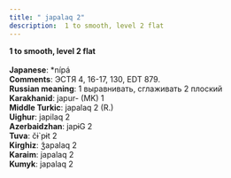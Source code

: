 ```yaml
---
title: " japalaq 2"
description:  1 to smooth, level 2 flat
---
```

<p data-pagefind-weight="0.5">
<strong> 1 to smooth, level 2 flat</strong><br><br>
<strong>Japanese</strong>:  *nípá<br>
<strong>Comments</strong>:  ЭСТЯ 4, 16-17, 130, EDT 879.<br>
<strong>Russian meaning</strong>:  1 выравнивать, сглаживать 2 плоский<br>
<strong>Karakhanid</strong>:  japur- (MK) 1<br>
<strong>Middle Turkic</strong>:  japalaq 2 (R.)<br>
<strong>Uighur</strong>:  japilaq 2<br>
<strong>Azerbaidzhan</strong>:  japɨG 2<br>
<strong>Tuva</strong>:  čɨ`pɨt 2<br>
<strong>Kirghiz</strong>:  ǯapalaq 2<br>
<strong>Karaim</strong>:  japalaq 2<br>
<strong>Kumyk</strong>:  japalaq 2<br>

</p>
